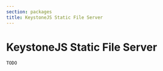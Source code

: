 ```yaml
---
section: packages
title: KeystoneJS Static File Server
---
```


# KeystoneJS Static File Server

```DOCS_TODO
TODO
```
